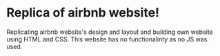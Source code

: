 # Replica of airbnb website!
Replicating airbnb website's design and layout and building own website using HTML and CSS.
This website has no functionalinty as no JS was used.


